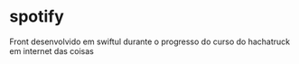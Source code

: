 # spotify
Front desenvolvido em swiftul durante o progresso do curso do hachatruck em internet das coisas 
